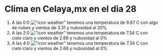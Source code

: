 # Clima en Celaya,mx en el dia 28

1. A las 0:0 !["icon weather"](http://openweathermap.org/img/w/02n.png) tenemos una temperatura de 9.87 C con algo de nubes y  vientos de 3.31 y nubosidad al 20%
1. A las 2:0 !["icon weather"](http://openweathermap.org/img/w/01n.png) tenemos una temperatura de 7.34 C con cielo claro y  vientos de 2.66 y nubosidad al 0%
1. A las 4:0 !["icon weather"](http://openweathermap.org/img/w/01n.png) tenemos una temperatura de 7.34 C con cielo claro y  vientos de 2.66 y nubosidad al 0%
